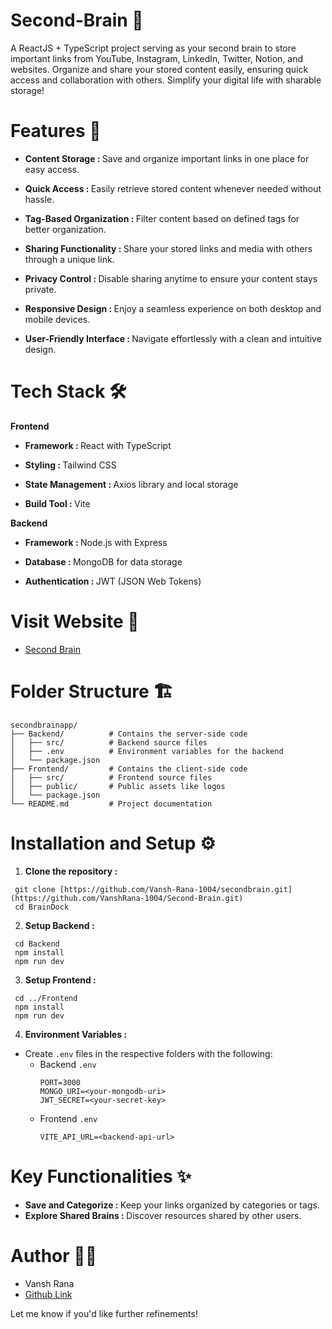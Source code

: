 # Second-Brain 🧠
A ReactJS + TypeScript project serving as your second brain to store important links from YouTube, Instagram, LinkedIn, Twitter, Notion, and websites. Organize and share your stored content easily, ensuring quick access and collaboration with others. Simplify your digital life with sharable storage!


# Features 🚀
- <b> Content Storage : </b>Save and organize important links in one place for easy access.

- <b> Quick Access : </b>Easily retrieve stored content whenever needed without hassle.

- <b> Tag-Based Organization : </b>Filter content based on defined tags for better organization.

- <b> Sharing Functionality : </b>Share your stored links and media with others through a unique link.

- <b> Privacy Control : </b>Disable sharing anytime to ensure your content stays private.

- <b> Responsive Design : </b>Enjoy a seamless experience on both desktop and mobile devices.

- <b> User-Friendly Interface : </b>Navigate effortlessly with a clean and intuitive design.


# Tech Stack 🛠️

 <b>Frontend</b>

  - <b>Framework : </b>React with TypeScript

  - <b>Styling : </b>Tailwind CSS
    
  - <b>State Management : </b>Axios library and local storage
    
  - <b>Build Tool : </b>Vite

 <b>Backend</b>

  - <b>Framework : </b>Node.js with Express
    
  - <b>Database : </b>MongoDB for data storage
    
  - <b>Authentication : </b>JWT (JSON Web Tokens)


# Visit Website 🔗 

- [Second Brain](https://secondbrain-app.vercel.app/)


# Folder Structure 🏗️

```
secondbrainapp/
├── Backend/          # Contains the server-side code
│   ├── src/          # Backend source files
│   ├── .env          # Environment variables for the backend
│   └── package.json
├── Frontend/         # Contains the client-side code
│   ├── src/          # Frontend source files
│   ├── public/       # Public assets like logos
│   └── package.json
└── README.md         # Project documentation
```

#  Installation and Setup ⚙️

1. <b>Clone the repository :</b>
```
 git clone [https://github.com/Vansh-Rana-1004/secondbrain.git](https://github.com/VanshRana-1004/Second-Brain.git)
 cd BrainDock
```

2. <b>Setup Backend :</b>
```
 cd Backend
 npm install
 npm run dev
```

3. <b>Setup Frontend :</b>
```
 cd ../Frontend
 npm install
 npm run dev
```

4. <b>Environment Variables :</b>
- Create ```.env``` files in the respective folders with the following:
  - Backend ```.env```
    ```
    PORT=3000
    MONGO_URI=<your-mongodb-uri>
    JWT_SECRET=<your-secret-key>
    ```
  - Frontend ```.env```
    ```
    VITE_API_URL=<backend-api-url>
    ```

# Key Functionalities ✨
- <b>Save and Categorize : </b>Keep your links organized by categories or tags.
- <b>Explore Shared Brains : </b>Discover resources shared by other users.


# Author 🧑‍💻
- Vansh Rana
- [Github Link](https://github.com/VanshRana-1004)


Let me know if you'd like further refinements!
